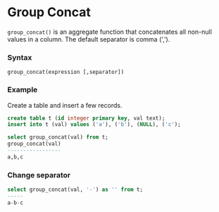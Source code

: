 # Group Concat

`group_concat()` is an aggregate function that concatenates all non-null values in a column. The default separator is comma (',').

### Syntax
`group_concat(expression [,separator])`

### Example
Create a table and insert a few records.

```sql
create table t (id integer primary key, val text);
insert into t (val) values ('a'), ('b'), (NULL), ('c');

select group_concat(val) from t;
group_concat(val)
-----------------
a,b,c
```

### Change separator
```sql
select group_concat(val, '-') as '' from t;
-----
a-b-c
```
